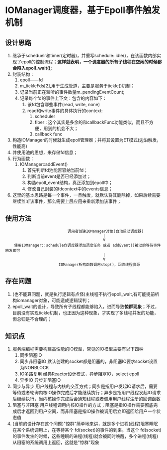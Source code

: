 # IOManager调度器，基于Epoll事件触发机制

## 设计思路
1. 继承于scheduelr和timer(定时器)，并重写schedule::idle()，在该函数内部实现了epoll的控制流程；**这样就表明，一个调度器的所有子线程在空闲的时候都会陷入epoll_wait();**
2. 封装结构：
   1. epoll——fd
   2. m_tickleFds[2],用于生成管道，主要是服务于tickle()机制；
   3. 记录当前正在监听的事件数量m_pendingEventCount;
   4. 记录每个fd的事件上下文：包含的内容如下：
      1. 该fd包含哪些事件(read, write, none)
      2. read和write事件的具体执行的context:
         1. scheduler
         2. fiber : 这个其实是多余的和callbackFunc功能类似，而且不方便，用到的机会不大；
         3. callback func
3. 构造IOManager的时候就生成epoll管理器；并将其设置为ET模式(边沿触发，性能高)
4. 并使用池的思想，来存储fd信息；
5. 行为函数：
   1. IOManager::addEvent()
      1. 首先判断fd池能否容纳当前fd；
      2. 判断当前event是否已经添加过；
      3. 构造epoll_event结构，真正添加到epoll中；
      4. 修改自己封装的fdcontext中的events信息；
6. 这里的基本思路是每一个事件，一旦触发，就默认将其删除掉，如果后续需要继续监听该事件，那么需要上层应用来重新添加该事件；


## 使用方法
```
                            调用者创建IOManager对象(自动启动调度器)
                                            |
                                            V
    使用IOManager::schedule向调度器添加调度任务 或者 addEvent()被动的等待事件触发即可
                                            |
                                            V
                        IOManager析构函数调用stop()，回收线程资源
```

## 存在问题
1. (也不能算问题，就是执行逻辑有点怪)主线程不执行epoll_wait,有可能提前析构iomanager对象，可能造成逻辑误判；
2. epoll_wait的设计，导致所有子线程都能够陷入，进而导致**惊群现象**；不过，目前没有实现tickle机制，也正因为这种现象，才实现了多线程并发的功能，但总归是不合理的；

## 知识点

1. 服务端编程需要构建高性能的IO模型，常见的IO模型主要有以下四种
   1. 同步阻塞IO
   2. 同步非阻塞IO 默认创建的socket都是阻塞的，非阻塞IO要求socket设置为NONBLOCK
   3. IO多路复用 经典Reactor设计模式，异步阻塞IO，select epoll
   4. 异步IO 异步非阻塞IO
2. 同步与异步 用户线程与内核的交互方式；同步是指用户发起IO请求后，需要等待或者轮询内核IO操作完成后才能继续执行；异步是指用户线程发起IO请求后继续执行，当内核操作完成后会通知线程或者调用用户线程注册的回调函数
3. 阻塞与非阻塞 用户线程调用内核IO操作的方式；阻塞是指IO操作需要彻底完成后才返回到用户空间，而非阻塞是指IO操作被调用后立即返回给用户一个状态值
4. (当前的设计存在这个问题)"惊群"简单地来讲，就是多个进程(线程)阻塞睡眠在某个系统调用上，在等待某个 fd(socket)的事件的到来。当这个 fd(socket)的事件发生的时候，这些睡眠的进程(线程)就会被同时唤醒，多个进程(线程)从阻塞的系统调用上返回，这就是"惊群"现象